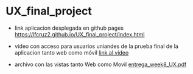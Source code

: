 # UX_final_project

- link aplicacion desplegada en github pages
https://lfcruz2.github.io/UX_final_project/index.html

- video con acceso para usuarios uniandes de la prueba final de la aplicacion tanto web como móvil 
[link al video](https://uniandes-my.sharepoint.com/:v:/g/personal/lf_cruz2_uniandes_edu_co/EYowLb4u3c5LsFt9n5c0EvYBJXJHNbzXQLdvWAFtxK5bAg?e=unmPGZ)


- archivo con las vistas tanto Web como Movil
[entrega_week8_UX.pdf](https://github.com/lfcruz2/UX_final_project/files/10986558/entrega_week8_UX.pdf)
